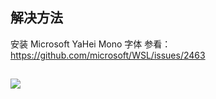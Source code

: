 ## 解决方法
安装 Microsoft YaHei Mono 字体
参看：
https://github.com/microsoft/WSL/issues/2463


##
![](https://ipfs.ee/ipfs/QmPq8gVmJAh1xxkdia23C23Q9DkmRTaXVXG5MLfJb1sNtP/52af603d-0b88-4520-b81e-76a3f3f80179.png)